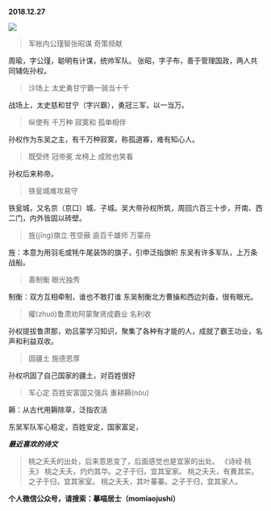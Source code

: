 
          
            
**2018.12.27**



![](//upload-images.jianshu.io/upload_images/51001-3ac85028d21017ed.jpeg)



>军帐内公瑾智张昭谋 奇策频献



周瑜，字公瑾，聪明有计谋，统帅军队。
张昭，字子布，善于管理国政，两人共同辅佐孙权。
>沙场上 太史勇甘宁霸一骑当十千



战场上，太史慈和甘宁（字兴霸），勇冠三军，以一当万。
>纵使有 千万种 寂寞和 孤单相伴



孙权作为东吴之主，有千万种寂寞，称孤道寡，难有知心人。
>既受终 冠帝冕 龙椅上 成败也笑看



孙权后来称帝。
>铁瓮城难攻易守



铁瓮城，又名京（京口）城、子城。吴大帝孙权所筑，周回六百三十步，开南、西二门，内外皆固以砖壁。
>旌(jīng)旗立 苍空蔽 逾百千雄师 万蒙舟



旌：本意为用羽毛或牦牛尾装饰的旗子，引申泛指旗帜
东吴有许多军队，上万条战船。
>善制衡 眼光独秀



制衡：双方互相牵制，谁也不敢打谁
东吴制衡北方曹操和西边刘备，很有眼光。
>擢(zhuó)鲁肃劝阿蒙聚贤成霸业 名利收



孙权提拔鲁肃那，劝吕蒙学习知识，聚集了各种有才能的人，成就了霸王功业，名声和利益双收。
>固疆土 施德恩厚



孙权巩固了自己国家的疆土，对百姓很好
>军心定 百姓安富国又强兵 重耕耨(nòu)



耨：从古代用耨除草，泛指农活

东吴军队军心稳定，百姓安定，国家富足，


***最近喜欢的诗文***
>桃之夭夭的出处，后来意思变了，后面感觉也是宜家的出处。
《诗经·桃夭》
桃之夭夭，灼灼其华。之子于归，宜其室家。
桃之夭夭，有蕡其实。之子于归，宜其家室。
桃之夭夭，其叶蓁蓁。之子于归，宜其家人。




**个人微信公众号，请搜索：摹喵居士（momiaojushi）**

          
        